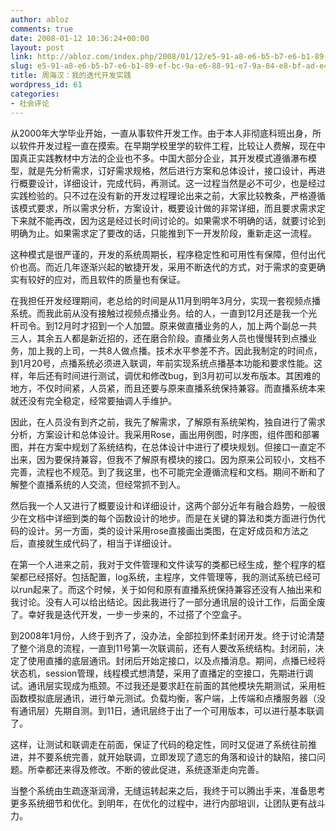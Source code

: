 ```yaml
---
author: abloz
comments: true
date: 2008-01-12 10:36:24+00:00
layout: post
link: http://abloz.com/index.php/2008/01/12/e5-91-a8-e6-b5-b7-e6-b1-89-ef-bc-9a-e6-88-91-e7-9a-84-e8-bf-ad-e4-bb-a3-e5-bc-80-e5-8f-91-e5-ae-9e-e8-b7-b5/
slug: e5-91-a8-e6-b5-b7-e6-b1-89-ef-bc-9a-e6-88-91-e7-9a-84-e8-bf-ad-e4-bb-a3-e5-bc-80-e5-8f-91-e5-ae-9e-e8-b7-b5
title: 周海汉：我的迭代开发实践
wordpress_id: 61
categories:
- 社会评论
---
```


从2000年大学毕业开始，一直从事软件开发工作。由于本人非彻底科班出身，所以软件开发过程一直在摸索。在早期学校里学的软件工程，比较让人费解，现在中国真正实践教材中方法的企业也不多。中国大部分企业，其开发模式遵循瀑布模型，就是先分析需求，订好需求规格，然后进行方案和总体设计，接口设计，再进行概要设计，详细设计，完成代码，再测试。这一过程当然是必不可少，也是经过实践检验的。只不过在没有新的开发过程理论出来之前，大家比较教条，严格遵循该模式要求，所以需求分析，方案设计，概要设计做的非常详细，而且要求需求定下来就不能再改，因为这是经过长时间讨论的。如果需求不明确的话，就要讨论到明确为止。如果需求定了要改的话，只能推到下一开发阶段，重新走这一流程。

这种模式是很严谨的，开发的系统周期长，程序稳定性和可用性有保障，但付出代价也高。而近几年逐渐兴起的敏捷开发，采用不断迭代的方式，对于需求的变更确实有较好的应对，而且软件的质量也有保证。

在我担任开发经理期间，老总给的时间是从11月到明年3月分，实现一套视频点播系统。而我此前从没有接触过视频点播业务。给的人，一直到12月还是我一个光杆司令。到12月时才招到一个人加盟。原来做直播业务的人，加上两个副总一共三人，其余五人都是新近招的，还在磨合阶段。直播业务人员也慢慢转到点播业务，加上我的上司，一共8人做点播。技术水平参差不齐。因此我制定的时间点，到1月20号，点播系统必须进入联调，年前实现系统点播基本功能和要求性能。这样，年后还有时间进行测试，调优和修改bug，到3月初可以发布版本。其困难的地方，不仅时间紧，人员紧，而且还要与原来直播系统保持兼容。而直播系统本来就还没有完全稳定，经常要抽调人手维护。

因此，在人员没有到齐之前，我先了解需求，了解原有系统架构，独自进行了需求分析，方案设计和总体设计。我采用Rose，画出用例图，时序图，组件图和部署图，并在方案中规划了系统结构，在总体设计中进行了模块规划。但接口一直定不出来，因为要保持兼容，但我不了解原有模块的接口。因为原来公司较小，文档不完善，流程也不规范。到了我这里，也不可能完全遵循流程和文档。期间不断和了解整个直播系统的人交流，但经常抓不到人。

然后我一个人又进行了概要设计和详细设计，这两个部分近年有融合趋势，一般很少在文档中详细到类的每个函数设计的地步。而是在关键的算法和类方面进行伪代码的设计。另一方面，类的设计采用rose直接画出类图，在定好成员和方法之后，直接就生成代码了，相当于详细设计。

在第一个人进来之前，我对于文件管理和文件读写的类都已经生成，整个程序的框架都已经搭好。包括配置，log系统，主程序，文件管理等，我的测试系统已经可以run起来了。而这个时候，关于如何和原有直播系统保持兼容还没有人抽出来和我讨论。没有人可以给出结论。因此我进行了一部分通讯层的设计工作，后面全废了。幸好我是迭代开发，一步一步来的，不过搭了个空盒子。

到2008年1月份，人终于到齐了，没办法，全部拉到怀柔封闭开发。终于讨论清楚了整个消息的流程，一直到11号第一次联调前，还有人要改系统结构。封闭前，决定了使用直播的底层通讯。封闭后开始定接口，以及点播消息。期间，点播已经将状态机，session管理，线程模式想清楚，采用了直播定的空接口，先期进行调试。通讯层实现成为瓶颈。不过我还是要求赶在前面的其他模块先期测试，采用桩函数模拟底层通讯，进行单元测试。负载均衡，客户端，上传端和点播服务器（没有通讯层）先期自测。到11日，通讯层终于出了一个可用版本，可以进行基本联调了。

这样，让测试和联调走在前面，保证了代码的稳定性，同时又促进了系统往前推进，并不要系统完善，就开始联调，立即发现了遗忘的角落和设计的缺陷，接口问题。所幸都还来得及修改。不断的彼此促进，系统逐渐走向完善。

当整个系统由生疏逐渐润滑，无缝运转起来之后，我终于可以腾出手来，准备思考更多系统细节和优化。到明年，在优化的过程中，进行内部培训，让团队更有战斗力。
